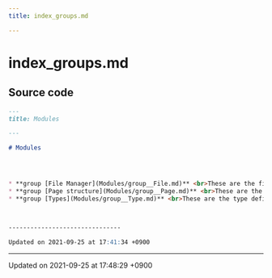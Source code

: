 ```yaml
---
title: index_groups.md

---
```


# index_groups.md






## Source code

```markdown
---
title: Modules

---

# Modules




* **group [File Manager](Modules/group__File.md)** <br>These are the file management functions. 
* **group [Page structure](Modules/group__Page.md)** <br>These are the page structures. 
* **group [Types](Modules/group__Type.md)** <br>These are the type definitions. 



-------------------------------

Updated on 2021-09-25 at 17:41:34 +0900
```


-------------------------------

Updated on 2021-09-25 at 17:48:29 +0900
